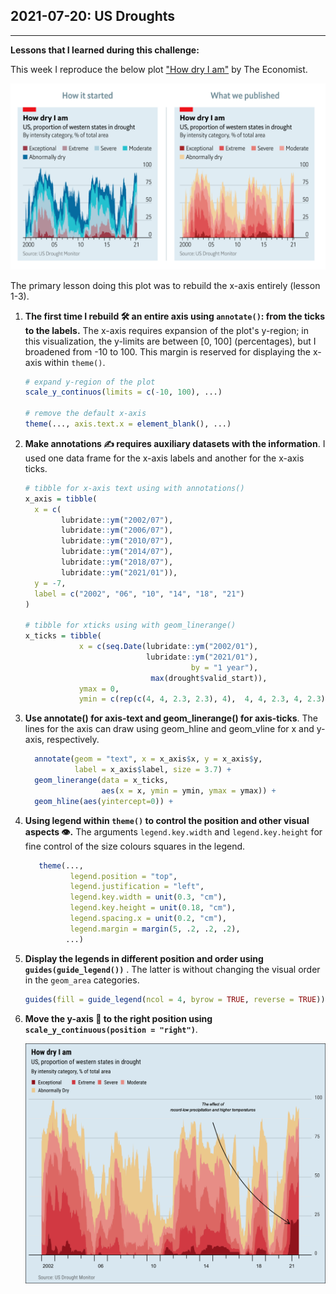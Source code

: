 ## 2021-07-20: US Droughts

----

**Lessons that I learned during this challenge:**

This week I reproduce the below plot ["How dry I am"](https://view.e.economist.com/?qs=e2eb491699083554e6e0165e2847c6ebb1f8701f81f48a77a213f54bb25691d58948226f18f5041b191897ec7e98e6462192c63afffc8fcb27220927072403ebf4a1d8b65776755bcddddcf91218183a) by The Economist. 

<img src="the_economist_viz.png" alt="the_economist_viz" style="zoom:50%;" />

The primary lesson doing this plot was to rebuild the x-axis entirely (lesson 1-3).

1. **The first time I rebuild :hammer_and_wrench: an entire axis using `annotate()`: from the ticks to the labels.** The x-axis requires expansion of the plot's y-region; in this visualization, the y-limits are between [0, 100] (percentages), but I broadened from -10 to 100. This margin is reserved for displaying the x-axis within `theme()`.

   ```R
   # expand y-region of the plot
   scale_y_continuos(limits = c(-10, 100), ...)
   
   # remove the default x-axis
   theme(..., axis.text.x = element_blank(), ...)
   ```

2. **Make annotations ✍️ requires auxiliary datasets with the information**. I used one data frame for the x-axis labels and another for the x-axis ticks.

   ```R
   # tibble for x-axis text using with annotations()
   x_axis = tibble(
     x = c(
           lubridate::ym("2002/07"),
           lubridate::ym("2006/07"),
           lubridate::ym("2010/07"),
           lubridate::ym("2014/07"),
           lubridate::ym("2018/07"),
           lubridate::ym("2021/01")),
     y = -7,
     label = c("2002", "06", "10", "14", "18", "21")
   )
   
   # tibble for xticks using with geom_linerange()
   x_ticks = tibble(
               x = c(seq.Date(lubridate::ym("2002/01"), 
                              lubridate::ym("2021/01"), 
                                        by = "1 year"),
                               max(drought$valid_start)),
               ymax = 0,
               ymin = c(rep(c(4, 4, 2.3, 2.3), 4),  4, 4, 2.3, 4, 2.3) * -1)
   ```

3. **Use annotate() for axis-text and geom_linerange() for axis-ticks**. The lines for the axis can draw using geom_hline and geom_vline for x and y-axis, respectively.

   ```R
     annotate(geom = "text", x = x_axis$x, y = x_axis$y,
              label = x_axis$label, size = 3.7) +
     geom_linerange(data = x_ticks,
                    aes(x = x, ymin = ymin, ymax = ymax)) +
     geom_hline(aes(yintercept=0)) +
   ```

4. **Using legend within `theme()` to control the position and other visual aspects :eye:.** The arguments `legend.key.width` and `legend.key.height` for fine control of the size colours squares in the legend.

   ```R
      theme(..., 
   		     legend.position = "top",
       		 legend.justification = "left",
       	 	 legend.key.width = unit(0.3, "cm"),
          	 legend.key.height = unit(0.18, "cm"),
       		 legend.spacing.x = unit(0.2, "cm"),
       		 legend.margin = margin(5, .2, .2, .2),
            ...)
   ```

5. **Display the legends in different position and order using `guides(guide_legend())`** . The latter is without changing the visual order in the `geom_area` categories.

   ```R
   guides(fill = guide_legend(ncol = 4, byrow = TRUE, reverse = TRUE))
   ```

6. **Move the y-axis :straight_ruler: to the right position using `scale_y_continuous(position = "right")`**.

   

   ![./2021/2021-07-20_us_droughts/2021-07-20_us_droughts.png](https://github.com/alcazar90/TidyTuesday/blob/main/2021/2021-07-20_us_droughts/2021-07-20_us_droughts.png)

   


